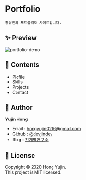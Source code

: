 # Portfolio
`홍유진의 포트폴리오 사이트입니다.`  

## ✨ Preview
![portfolio-demo](https://user-images.githubusercontent.com/74370531/109523288-87907e00-7af2-11eb-8063-eff9f16fb77b.jpg)  

## 📖 Contents
* Plofile 
* Skills
* Projects
* Contact  

## 👤 Author
**Yujin Hong**
* Email : hongyujin0216@gmail.com
* Github : [@devjindev](https://github.com/devjindev)
* Blog : [진개발연구소](https://devjindev.tistory.com/)  

## 📝 License
Copyright © 2020 Hong Yujin.  
This project is MIT licensed.

